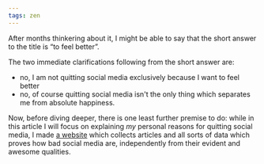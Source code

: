 ```yaml
---
tags: zen
---
```

After months thinkering about it, I might be able to say that the short answer to the title is “to feel better”.

The two immediate clarifications following from the short answer are:
- no, I am not quitting social media exclusively because I want to feel better
- no, of course quitting social media isn't the only thing which separates me from absolute happiness.

Now, before diving deeper, there is one least further premise to do: while in this article I will focus on explaining *my* personal reasons for quitting social media, I made [a website](https://quitsocialmedia.club 'Quit Social Media') which collects articles and all sorts of data which proves how bad social media are, independently from their evident and awesome qualities.

